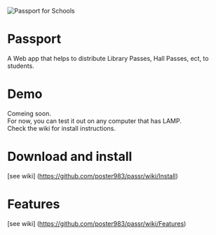 ![Passport for Schools](https://github.com/poster983/passport/blob/gh-pages/images/PassportHeader.png)




# Passport
A Web app that helps to distribute Library Passes, Hall Passes, ect,  to students.

# Demo
Comeing soon.  
For now, you can test it out  on any computer that has LAMP.    
Check the wiki for install instructions.

# Download and install  
[see wiki] (https://github.com/poster983/passr/wiki/Install)

# Features  
[see wiki] (https://github.com/poster983/passr/wiki/Features)


